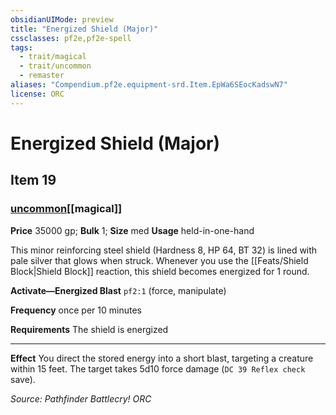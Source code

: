 ```yaml
---
obsidianUIMode: preview
title: "Energized Shield (Major)"
cssclasses: pf2e,pf2e-spell
tags:
  - trait/magical
  - trait/uncommon
  - remaster
aliases: "Compendium.pf2e.equipment-srd.Item.EpWa6SEocKadswN7"
license: ORC
---
```

# Energized Shield (Major)
## Item 19
### [uncommon](uncommon "Uncommon Rarity Trait")[[magical]]


**Price** 35000 gp; 
**Bulk** 1; **Size** med
**Usage** held-in-one-hand

This minor reinforcing steel shield (Hardness 8, HP 64, BT 32) is lined with pale silver that glows when struck. Whenever you use the [[Feats/Shield Block|Shield Block]] reaction, this shield becomes energized for 1 round.

**Activate—Energized Blast** `pf2:1` (force, manipulate)

**Frequency** once per 10 minutes

**Requirements** The shield is energized

* * *

**Effect** You direct the stored energy into a short blast, targeting a creature within 15 feet. The target takes 5d10 force damage (`DC 39 Reflex check` save).

*Source: Pathfinder Battlecry!*
*ORC*